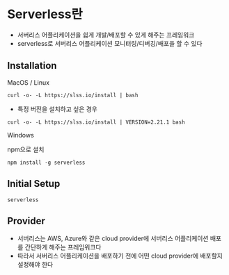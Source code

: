 # Serverless란

* 서버리스 어플리케이션을 쉽게 개발/배포할 수 있게 해주는 프레임워크
* serverless로 서버리스 어플리케이션 모니터링/디버깅/배포을 할 수 있다

## Installation

MacOS / Linux
```
curl -o- -L https://slss.io/install | bash
```

* 특정 버전을 설치하고 싶은 경우
```
curl -o- -L https://slss.io/install | VERSION=2.21.1 bash
```

Windows

npm으로 설치
```
npm install -g serverless
```

## Initial Setup

```
serverless
```

## Provider

* 서버리스는 AWS, Azure와 같은 cloud provider에 서버리스 어플리케이션 배포를 간단하게 해주는 프레임워크다
* 따라서 서버리스 어플리케이션을 배포하기 전에 어떤 cloud provider에 배포할지 설정해야 한다